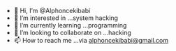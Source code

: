 - 👋 Hi, I’m @Alphoncekibabi
- 👀 I’m interested in ...system hacking
- 🌱 I’m currently learning ...programming
- 💞️ I’m looking to collaborate on ...hacking
- 📫 How to reach me ...via alphoncekibabi@gmail.com

<!---
Alphoncekibabi/Alphoncekibabi is a ✨ special ✨ repository because its `README.md` (this file) appears on your GitHub profile.
You can click the Preview link to take a look at your changes.
--->
